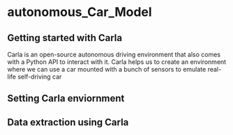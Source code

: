 # autonomous_Car_Model
## Getting started with Carla
Carla is an open-source autonomous driving environment that also comes with a Python API to interact with it. Carla helps us to create an environment where we can use a car mounted with a bunch of sensors to emulate real-life self-driving car
## Setting Carla enviornment
## Data extraction using Carla
